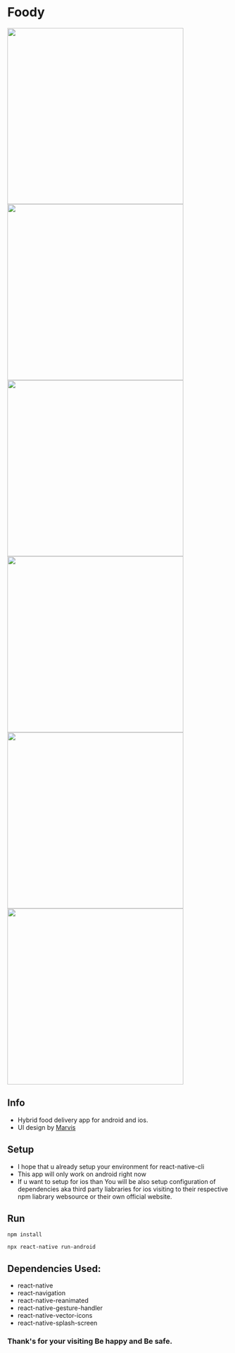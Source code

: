 # Foody

<div>
<img src="src\assets\mockupImages\foody (6).png"  width="400" />
<img src="src\assets\mockupImages\foody (7).png"  width="400" />
<img src="src\assets\mockupImages\foody (1).png"  width="400" />
<img src="src\assets\mockupImages\foody (2).png"  width="400" />
<img src="src\assets\mockupImages\foody (4).png"  width="400" />
<img src="src\assets\mockupImages\foody (5).png"  width="400" />
</div>

## Info

- Hybrid food delivery app for android and ios. 
- UI design by [Marvis](https://www.figma.com/file/OyCMCuVc6OgF8NXEigEQnu/Food-delivery-app-Ui-kit-(Community)?node-id=513%3A4)

## Setup 

- I hope that u already setup your environment for react-native-cli
- This app will only work on android right now 
- If u want to setup for ios than You will be also setup configuration of dependencies aka third party liabraries for ios visiting to their respective npm liabrary websource or their own official website. 

## Run

`npm install`

`npx react-native run-android`

## Dependencies Used:

- react-native
- react-navigation
- react-native-reanimated
- react-native-gesture-handler
- react-native-vector-icons
- react-native-splash-screen

### Thank's for your visiting Be happy and Be safe.
